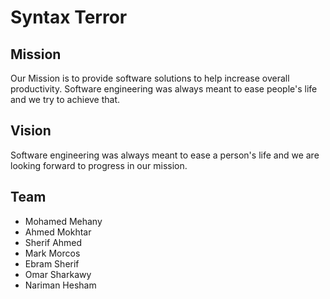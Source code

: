 # Syntax Terror

## Mission
Our Mission is to provide software solutions to help increase overall productivity. 
Software engineering was always meant to ease people's life and we try to achieve that.

## Vision
Software engineering was always meant to ease a person's life and we are looking forward to progress in our mission.

## Team
* Mohamed Mehany
* Ahmed Mokhtar
* Sherif Ahmed
* Mark Morcos
* Ebram Sherif 
* Omar Sharkawy
* Nariman Hesham

